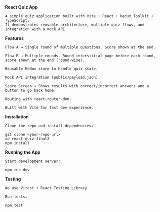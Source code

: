 **React Quiz App**

    A simple quiz application built with Vite + React + Redux Toolkit + TypeScript.
    It demonstrates reusable architecture, multiple quiz flows, and integration with a mock API.


**Features**

    Flow A → Single round of multiple questions. Score shown at the end.
    
    Flow B → Multiple rounds. Round interstitial page before each round, score shown at the end (round-wise).
    
    Reusable Redux store to handle quiz state.
    
    Mock API integration (public/payload.json).
    
    Score Screen → Shows results with correct/incorrect answers and a button to go back home.
    
    Routing with react-router-dom.
    
    Built with Vite for fast dev experience.


**Installation**

    Clone the repo and install dependencies:
    
    git clone <your-repo-url>
    cd react-quiz-final2
    npm install



**Running the App**

    Start development server:
    
    npm run dev



**Testing**

    We use Vitest + React Testing Library.
    
    Run tests:
    
    npm test
